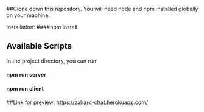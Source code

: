 ##Clone down this repository. You will need node and npm installed globally on your machine.

Installation:
####npm install

## Available Scripts

In the project directory, you can run:

#### npm run server
#### npm run client

##Link for preview: 
https://zahard-chat.herokuapp.com/


